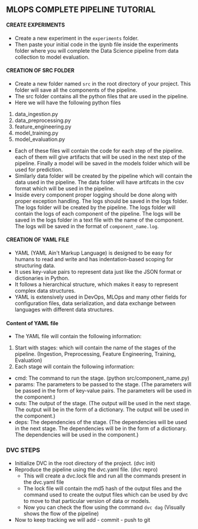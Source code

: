 ## MLOPS COMPLETE PIPELINE TUTORIAL

#### CREATE EXPERIMENTS
- Create a new experiment in the `experiments` folder.
- Then paste your initial code in the ipynb file inside the experiments folder where you will complete the Data Science pipeline from data collection to model evaluation.

#### CREATION OF SRC FOLDER
- Create a new folder named `src` in the root directory of your project. This folder will save all the components of the pipeline.
- The src folder contains all the python files that are used in the pipeline.
- Here we will have the following python files
1. data_ingestion.py
2. data_preprocessing.py
3. feature_engineering.py
4. model_training.py
5. model_evaluation.py

- Each of these files will contain the code for each step of the pipeline. each of them will give artifacts that will be used in the next step of the pipeline. Finally a model will be saved in the models folder which will be used for prediction.
- Similarly data folder will be created by the pipeline which will contain the data used in the pipeline. The data folder will have artifcats in the csv format which will be used in the pipeline.
- Inside every component proper logging should be done along with proper exception handling. The logs should be saved in the logs folder. The logs folder will be created by the pipeline. The logs folder will contain the logs of each component of the pipeline. The logs will be saved in the logs folder in a text file with the name of the component. The logs will be saved in the format of `component_name.log`.


#### CREATION OF YAML FILE
- YAML (YAML Ain't Markup Language) is designed to be easy for humans to read and write and has indentation-based scoping for structuring data.
- It uses key-value pairs to represent data just like the JSON format or dictionaries in Python.
- It follows a hierarchical structure, which makes it easy to represent complex data structures.
- YAML is extensively used in DevOps, MLOps and many other fields for configuration files, data serialization, and data exchange between languages with different data structures.

#### Content of YAML file
- The YAML file will contain the following information:
1. Start with stages: which will contain the name of the stages of the pipeline. (Ingestion, Preprocessing, Feature Engineering, Training, Evaluation)
2. Each stage will contain the following information:
- cmd: The command to run the stage. (python src/component_name.py)
- params: The parameters to be passed to the stage. (The parameters will be passed in the form of key-value pairs. The parameters will be used in the component.)
- outs: The output of the stage. (The output will be used in the next stage. The output will be in the form of a dictionary. The output will be used in the component.)
- deps: The dependencies of the stage. (The dependencies will be used in the next stage. The dependencies will be in the form of a dictionary. The dependencies will be used in the component.)


### DVC STEPS
- Initialize DVC in the root directory of the project. (dvc init)
- Reproduce the pipeline using the dvc.yaml file. (dvc repro)
    - This will create a dvc.lock file and run all the commands present in the dvc.yaml file
    - The lock file will contain the md5 hash of the output files and the command used to create the output files which can be used by dvc to move to that particular version of data or models. 
    - Now you can check the flow using the command `dvc dag` (Visually shows the flow of the pipeline)
- Now to keep tracking we will add - commit - push to git 
